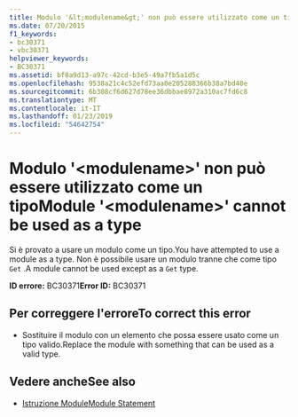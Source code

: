 ```yaml
---
title: Modulo '&lt;modulename&gt;' non può essere utilizzato come un tipo
ms.date: 07/20/2015
f1_keywords:
- bc30371
- vbc30371
helpviewer_keywords:
- BC30371
ms.assetid: bf8a9d13-a97c-42cd-b3e5-49a7fb5a1d5c
ms.openlocfilehash: 9538a21c4c52efd73aa0e205288366b38a7bd40e
ms.sourcegitcommit: 6b308cf6d627d78ee36dbbae8972a310ac7fd6c8
ms.translationtype: MT
ms.contentlocale: it-IT
ms.lasthandoff: 01/23/2019
ms.locfileid: "54642754"
---
```

# <a name="module-ltmodulenamegt-cannot-be-used-as-a-type"></a><span data-ttu-id="88d8c-102">Modulo '&lt;modulename&gt;' non può essere utilizzato come un tipo</span><span class="sxs-lookup"><span data-stu-id="88d8c-102">Module '&lt;modulename&gt;' cannot be used as a type</span></span>
<span data-ttu-id="88d8c-103">Si è provato a usare un modulo come un tipo.</span><span class="sxs-lookup"><span data-stu-id="88d8c-103">You have attempted to use a module as a type.</span></span> <span data-ttu-id="88d8c-104">Non è possibile usare un modulo tranne che come tipo `Get` .</span><span class="sxs-lookup"><span data-stu-id="88d8c-104">A module cannot be used except as a `Get` type.</span></span>  
  
 <span data-ttu-id="88d8c-105">**ID errore:** BC30371</span><span class="sxs-lookup"><span data-stu-id="88d8c-105">**Error ID:** BC30371</span></span>  
  
## <a name="to-correct-this-error"></a><span data-ttu-id="88d8c-106">Per correggere l'errore</span><span class="sxs-lookup"><span data-stu-id="88d8c-106">To correct this error</span></span>  
  
-   <span data-ttu-id="88d8c-107">Sostituire il modulo con un elemento che possa essere usato come un tipo valido.</span><span class="sxs-lookup"><span data-stu-id="88d8c-107">Replace the module with something that can be used as a valid type.</span></span>  
  
## <a name="see-also"></a><span data-ttu-id="88d8c-108">Vedere anche</span><span class="sxs-lookup"><span data-stu-id="88d8c-108">See also</span></span>
- [<span data-ttu-id="88d8c-109">Istruzione Module</span><span class="sxs-lookup"><span data-stu-id="88d8c-109">Module Statement</span></span>](../../visual-basic/language-reference/statements/module-statement.md)
